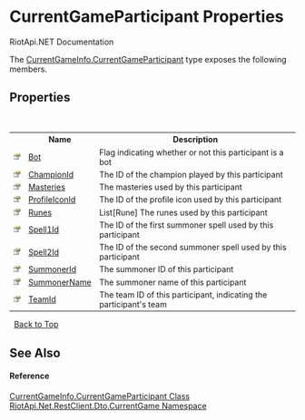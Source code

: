 # CurrentGameParticipant Properties
RiotApi.NET Documentation 

The <a href="5c2969a0-b2eb-591d-555e-5385fa01a091">CurrentGameInfo.CurrentGameParticipant</a> type exposes the following members.


## Properties
&nbsp;<table><tr><th></th><th>Name</th><th>Description</th></tr><tr><td>![Public property](media/pubproperty.gif "Public property")</td><td><a href="412a257f-2554-1ba6-f49e-3047d8a37deb">Bot</a></td><td>
Flag indicating whether or not this participant is a bot</td></tr><tr><td>![Public property](media/pubproperty.gif "Public property")</td><td><a href="1bf06846-2394-b287-902c-7d4a9cc63014">ChampionId</a></td><td>
The ID of the champion played by this participant</td></tr><tr><td>![Public property](media/pubproperty.gif "Public property")</td><td><a href="1573e23d-1d87-947f-1ad6-6cb2b63b26cb">Masteries</a></td><td>
The masteries used by this participant</td></tr><tr><td>![Public property](media/pubproperty.gif "Public property")</td><td><a href="d41b0b52-6c29-102e-728e-004240d207b7">ProfileIconId</a></td><td>
The ID of the profile icon used by this participant</td></tr><tr><td>![Public property](media/pubproperty.gif "Public property")</td><td><a href="39ed4308-f987-bc97-8f34-306ccb8f958e">Runes</a></td><td>
List[Rune] The runes used by this participant</td></tr><tr><td>![Public property](media/pubproperty.gif "Public property")</td><td><a href="dacf11e4-b806-ceb4-635e-d12cd7ff0d69">Spell1Id</a></td><td>
The ID of the first summoner spell used by this participant</td></tr><tr><td>![Public property](media/pubproperty.gif "Public property")</td><td><a href="35f2bb69-b9e0-c937-8d01-314e979dae83">Spell2Id</a></td><td>
The ID of the second summoner spell used by this participant</td></tr><tr><td>![Public property](media/pubproperty.gif "Public property")</td><td><a href="1f0342df-32b6-a343-056b-fcbaea9f566e">SummonerId</a></td><td>
The summoner ID of this participant</td></tr><tr><td>![Public property](media/pubproperty.gif "Public property")</td><td><a href="092e0f4d-7f49-fbdd-dec6-db64d6baf305">SummonerName</a></td><td>
The summoner name of this participant</td></tr><tr><td>![Public property](media/pubproperty.gif "Public property")</td><td><a href="72cc198f-6f18-c167-46db-42e79da50303">TeamId</a></td><td>
The team ID of this participant, indicating the participant's team</td></tr></table>&nbsp;
<a href="#currentgameparticipant-properties">Back to Top</a>

## See Also


#### Reference
<a href="5c2969a0-b2eb-591d-555e-5385fa01a091">CurrentGameInfo.CurrentGameParticipant Class</a><br /><a href="bbea11c0-c392-300f-a301-1bda973e0e85">RiotApi.Net.RestClient.Dto.CurrentGame Namespace</a><br />
